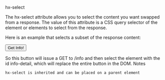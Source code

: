 hx-select

The hx-select attribute allows you to select the content you want swapped from a response. The value of this attribute is a CSS query selector of the element or elements to select from the response.

Here is an example that selects a subset of the response content:

<div>
    <button hx-get="/info" hx-select="#info-details" hx-swap="outerHTML">
        Get Info!
    </button>
</div>

So this button will issue a GET to /info and then select the element with the id info-detail, which will replace the entire button in the DOM.
Notes

    hx-select is inherited and can be placed on a parent element



